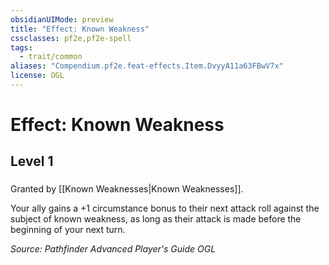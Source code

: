 ```yaml
---
obsidianUIMode: preview
title: "Effect: Known Weakness"
cssclasses: pf2e,pf2e-spell
tags:
  - trait/common
aliases: "Compendium.pf2e.feat-effects.Item.DvyyA11a63FBwV7x"
license: OGL
---
```

# Effect: Known Weakness
## Level 1
### 






Granted by [[Known Weaknesses|Known Weaknesses]].

Your ally gains a +1 circumstance bonus to their next attack roll against the subject of known weakness, as long as their attack is made before the beginning of your next turn.

*Source: Pathfinder Advanced Player's Guide*
*OGL*